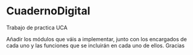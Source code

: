 # CuadernoDigital
Trabajo de practica UCA

Añadir los módulos que váis a implementar, junto con los encargados de cada uno y las funciones que se incluirán en cada uno de ellos.
Gracias
